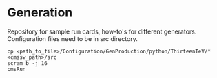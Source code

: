 # Generation

Repository for sample run cards, how-to's for different generators.
Configuration files need to be in src directory.

```
cp <path_to_file>/Configuration/GenProduction/python/ThirteenTeV/* <cmssw_path>/src
scram b -j 16
cmsRun
```
